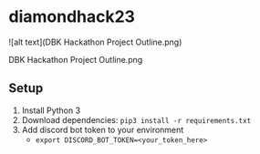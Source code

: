 # diamondhack23

![alt text](DBK Hackathon Project Outline.png)

DBK Hackathon Project Outline.png
## Setup
1. Install Python 3
2. Download dependencies: `pip3 install -r requirements.txt`
3. Add discord bot token to your environment
    - `export DISCORD_BOT_TOKEN=<your_token_here>`


